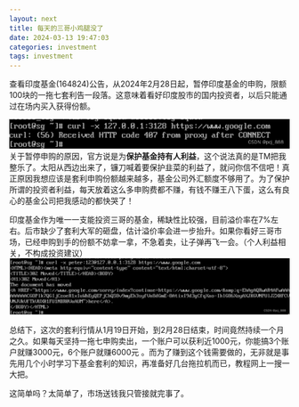 ```yaml
---
layout: next
title: 每天的三哥小鸡腿没了
date: 2024-03-13 19:47:03
categories: investment
tags: investment
---
```


查看印度基金(164824)公告，从2024年2月28日起，暂停印度基金的申购，限额100块的一拖七套利告一段落。这意味着看好印度股市的国内投资者，以后只能通过在场内买入获得份额。
<!-- more -->

![](image1.png)
关于暂停申购的原因，官方说是为**保护基金持有人利益**，这个说法真的是TM把我整乐了。太阳从西边出来了，镰刀喊着要保护韭菜的利益了，就问你信不信吧！真正原因我想应该是套利申购份额越来越多，基金公司外汇额度不够用了。为了保护所谓的投资者利益，每天放着这么多申购费都不赚，有钱不赚王八下蛋，这么有良心的基金公司把我感动的都快哭了！

印度基金作为唯一一支能投资三哥的基金，稀缺性比较强，目前溢价率在7%左右。后市缺少了套利大军的砸盘，估计溢价率会进一步抬升。如果你看好三哥市场，已经申购到手的份额不妨拿一拿，不急着卖，让子弹再飞一会。（个人利益相关，不构成投资建议）
![](image2.png)

总结下，这次的套利行情从1月19日开始，到2月28日结束，时间竟然持续一个月之久。如果每天坚持一拖七申购卖出，一个账户可以获利近1000元，你能搞3个账户就赚3000元，6个账户就赚6000元 。而为了赚到这个钱需要做的，无非就是事先用几个小时学习下基金套利的知识，再准备好几台拖拉机而已，教程网上一搜一大把。

这简单吗？太简单了，市场送钱我只管接就完事了。

